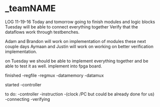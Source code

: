 # _teamNAME


LOG 11-19-16
Today and tomorrow going to finish modules and logic blocks
Tuesday will be able to connect everything together 
Verify that the dataflows work through testbenches.

Adam and Brandon will work on implementation of modules these next couple days
Aymaan and Justin will work on working on better verification implementation.

on Tuesday we should be able to implement everything together and be able to test it as well.
implement into fpga board.

finished
-regfile
-regmux
-datamemory
-datamux


started
-controller


to do:
-controller
-instruction
-(clock /PC but could be already done for us)
-connecting
-verifying
